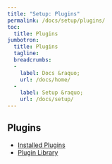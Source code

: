 ```yaml
---
title: "Setup: Plugins"
permalink: /docs/setup/plugins/
toc:
  title: Plugins
jumbotron:
  title: Plugins
  tagline: 
  breadcrumbs:
  -
    label: Docs &raquo;
    url: /docs/home/
  -
    label: Setup &raquo;
    url: /docs/setup/
---
```


## Plugins

- [Installed Plugins](/docs/setup/plugins/installed/)
- [Plugin Library](/docs/setup/plugins/library/)